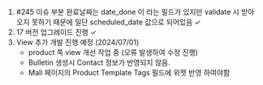 1. #245 이슈 부분 완료날짜는 date_done 이 라는 필드가 있지만 validate 시 받아오지 못하기 때문에 일단 scheduled_date 값으로 되어있음 ✓
2. 17 버전 업그레이드 진행 ✓
3. View 추가 개발 진행 예정 (2024/07/01)
	* product 쪽 view 개선 작업 중 (오류 발생하여 수정 진행)
	* Bulletin 생성시 Contact 정보가 반영되지 않음.
	* Mall 페이지의  Product Template Tags 필드에 위젯 반영 하여야함
	
